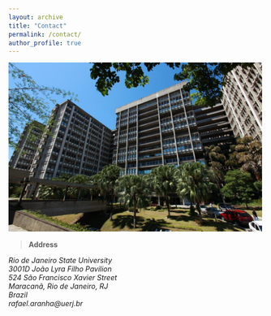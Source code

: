 ```yaml
---
layout: archive
title: "Contact"
permalink: /contact/
author_profile: true
---
```


<img src='/images/uerj.jpg' width="500" heigth="250">

> **Address**

<address>
   Rio de Janeiro State University<br />3001D João Lyra Filho Pavilion<br />524 São Francisco Xavier Street<br /> Maracanã, Rio de Janeiro, RJ<br />Brazil<br />rafael.aranha@uerj.br 
</address>

